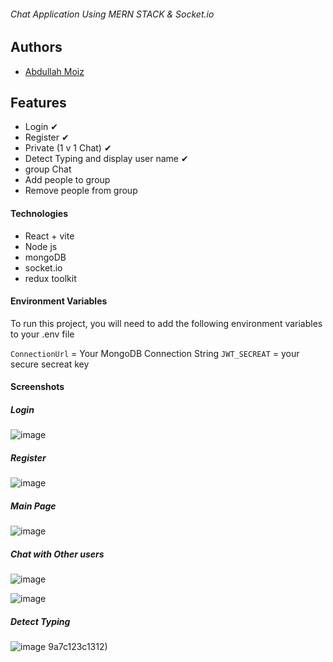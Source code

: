 ###### Chat Application Using MERN STACK & Socket.io


## Authors

- [Abdullah Moiz](https://www.github.com/Abdullah-moiz)

## Features
- Login ✔
- Register ✔
- Private (1 v 1 Chat) ✔
- Detect Typing and display user name ✔
- group Chat
- Add people to group
- Remove people from group



#### Technologies

- React + vite
- Node js
- mongoDB
- socket.io
- redux toolkit

  
#### Environment Variables

To run this project, you will need to add the following environment variables to your .env file

`ConnectionUrl` = Your MongoDB Connection String
`JWT_SECREAT` = your secure secreat key

#### Screenshots

##### Login
![image](https://github.com/Abdullah-moiz/mern-chat-app/assets/90745903/9e700bc2-cf2b-477a-a744-7fe3273bc13e)


##### Register
![image](https://github.com/Abdullah-moiz/mern-chat-app/assets/90745903/8425d01c-06f1-4cbb-a254-8f7813c99dfb)


##### Main Page
![image](https://github.com/Abdullah-moiz/mern-chat-app/assets/90745903/1156b73a-732b-467e-a1e1-a1cfb927b6fb)



##### Chat with Other users
![image](https://github.com/Abdullah-moiz/mern-chat-app/assets/90745903/5d7192cf-b08f-4f66-a7e2-facaae6630f6)



![image](https://github.com/Abdullah-moiz/mern-chat-app/assets/90745903/cadeba09-59b9-44da-ab6f-3d0ee0b23a2f)







##### Detect Typing
![image](https://github.com/Abdullah-moiz/mern-chat-app/assets/90745903/5063cf11-758e-4a43-8037-60d5fed2c0d3)
9a7c123c1312)


  
